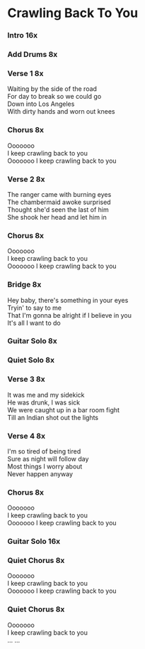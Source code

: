 # Crawling Back To You

### Intro  16x  

### Add Drums  8x 

### Verse 1  8x
Waiting by the side of the road  
For day to break so we could go  
Down into Los Angeles  
With dirty hands and worn out knees  

### Chorus  8x
Ooooooo  
I keep crawling back to you  
Ooooooo
I keep crawling back to you  

### Verse 2  8x
The ranger came with burning eyes  
The chambermaid awoke surprised  
Thought she'd seen the last of him  
She shook her head and let him in  

### Chorus  8x
Ooooooo  
I keep crawling back to you  
Ooooooo
I keep crawling back to you  

### Bridge  8x
Hey baby, there's something in your eyes  
Tryin' to say to me  
That I'm gonna be alright if I believe in you  
It's all I want to do  

### Guitar Solo  8x

### Quiet Solo  8x

### Verse 3  8x
It was me and my sidekick  
He was drunk, I was sick  
We were caught up in a bar room fight  
Till an Indian shot out the lights  

### Verse 4  8x
I'm so tired of being tired  
Sure as night will follow day  
Most things I worry about  
Never happen anyway  

### Chorus  8x
Ooooooo  
I keep crawling back to you  
Ooooooo
I keep crawling back to you  

### Guitar Solo  16x

### Quiet Chorus  8x
Ooooooo  
I keep crawling back to you  
Ooooooo
I keep crawling back to you  

### Quiet Chorus  8x
Ooooooo  
I keep crawling back to you  
...
...  
